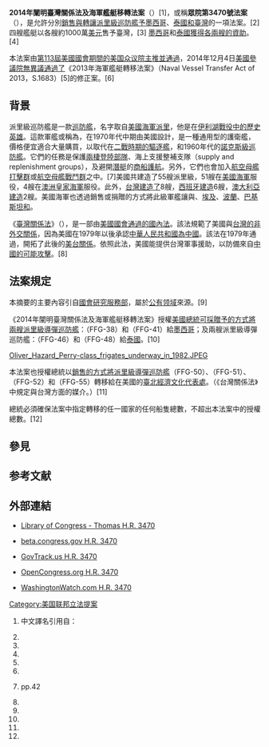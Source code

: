 **2014年闡明臺灣關係法及海軍艦艇移轉法案**（）\[1\]，或稱**眾院第3470號法案**（），是允許分別[銷售與轉讓](https://zh.wikipedia.org/wiki/銷售 "wikilink")[派里級巡防艦予](https://zh.wikipedia.org/wiki/派里級巡防艦 "wikilink")[墨西哥](../Page/墨西哥.md "wikilink")、[泰國和](https://zh.wikipedia.org/wiki/泰國 "wikilink")[臺灣](../Page/臺灣.md "wikilink")的一項法案。\[2\]四艘艦艇以各艘約1000萬[美元](../Page/美元.md "wikilink")售予臺灣，\[3\] [墨西哥](../Page/墨西哥.md "wikilink")和[泰國獲得各兩艘的資助](https://zh.wikipedia.org/wiki/泰國 "wikilink")。\[4\]

本法案由[第113屆美國國會期間的](https://zh.wikipedia.org/wiki/第113屆美國國會 "wikilink")[美国众议院主推並通過](https://zh.wikipedia.org/wiki/美国众议院 "wikilink")，2014年12月4日[美國參議院無異議通過了](https://zh.wikipedia.org/wiki/美國參議院 "wikilink")《2013年海軍艦艇轉移法案》（Naval Vessel Transfer Act of 2013，S.1683）\[5\]的修正案。\[6\]

## 背景

派里級巡防艦是一款[巡防艦](../Page/巡防艦.md "wikilink")，名字取自[美國海軍](../Page/美國海軍.md "wikilink")[派里](../Page/奧利弗·哈澤德·佩里.md "wikilink")，他是在[伊利湖戰役中的歷史英雄](https://zh.wikipedia.org/wiki/伊利湖戰役 "wikilink")。這款軍艦或稱為，在1970年代中期由美國設計，是一種通用型的護衛艦，價格便宜適合大量購買，以取代在[二戰時期的](https://zh.wikipedia.org/wiki/二戰 "wikilink")[驅逐艦](https://zh.wikipedia.org/wiki/驅逐艦 "wikilink")，和1960年代的[諾克斯級巡防艦](../Page/諾克斯級巡防艦.md "wikilink")。它們的任務是保護[兩棲登陸部隊](https://zh.wikipedia.org/wiki/兩棲登陸部隊 "wikilink")、海上支援整補支隊（supply and replenishment groups），及避開[潛艇](../Page/潛艇.md "wikilink")的[商船](https://zh.wikipedia.org/wiki/商船 "wikilink")[護航](https://zh.wikipedia.org/wiki/護航 "wikilink")。另外，它們也會加入[航空母艦打擊群](../Page/航空母艦打擊群.md "wikilink")或[航空母艦戰鬥群](../Page/航空母艦戰鬥群.md "wikilink")之中。\[7\]美國共建造了55艘派里級，51艘在[美國海軍](../Page/美國海軍.md "wikilink")服役，4艘在[澳洲皇家海軍](../Page/澳洲皇家海軍.md "wikilink")服役。此外，[台灣建造了](../Page/中華民國海軍.md "wikilink")8艘，[西班牙建造](../Page/西班牙海軍.md "wikilink")6艘，[澳大利亞建造](../Page/澳洲皇家海軍.md "wikilink")2艘。美國海軍也透過銷售或捐贈的方式將此級軍艦讓與、[埃及](https://zh.wikipedia.org/wiki/埃及海軍 "wikilink")、[波蘭](../Page/波蘭海軍.md "wikilink")、[巴基斯坦和](../Page/巴基斯坦海军.md "wikilink")。

《[臺灣關係法](../Page/臺灣關係法.md "wikilink")》（），是一部由[美國國會通過的](https://zh.wikipedia.org/wiki/美國國會 "wikilink")[國內法](https://zh.wikipedia.org/wiki/國內法 "wikilink")。該法規範了美國與[台灣的非外交關係](https://zh.wikipedia.org/wiki/台灣 "wikilink")，因為美國在1979年以後承認[中華人民共和國為](https://zh.wikipedia.org/wiki/中華人民共和國 "wikilink")[中國](../Page/中國.md "wikilink")。該法在1979年通過，開拓了此後的[美台關係](https://zh.wikipedia.org/wiki/美台關係 "wikilink")。依照此法，美國能提供台灣軍事援助，以防備來自[中國的可能攻擊](https://zh.wikipedia.org/wiki/中華人民共和國 "wikilink")。\[8\]

## 法案規定

本摘要的主要內容引自[國會研究服務部](https://zh.wikipedia.org/wiki/國會研究服務部 "wikilink")，屬於[公有领域](../Page/公有领域.md "wikilink")來源。\[9\]

《2014年闡明臺灣關係法及海軍艦艇移轉法案》授權[美國總統可採](https://zh.wikipedia.org/wiki/美國總統 "wikilink")[贈予的方式將兩艘](https://zh.wikipedia.org/wiki/贈予 "wikilink")[派里級導彈巡防艦](https://zh.wikipedia.org/wiki/派里級巡防艦 "wikilink")：（FFG-38）和（FFG-41）給[墨西哥](../Page/墨西哥.md "wikilink")；及兩艘派里級導彈巡防艦：（FFG-46）和（FFG-48）給[泰國](https://zh.wikipedia.org/wiki/泰國 "wikilink")。\[10\]

[Oliver_Hazard_Perry-class_frigates_underway_in_1982.JPEG](https://zh.wikipedia.org/wiki/File:Oliver_Hazard_Perry-class_frigates_underway_in_1982.JPEG "fig:Oliver_Hazard_Perry-class_frigates_underway_in_1982.JPEG")

本法案也授權總統以[銷售的方式將派里級導彈巡防艦](https://zh.wikipedia.org/wiki/銷售 "wikilink")（FFG-50）、（FFG-51）、（FFG-52）和（FFG-55）轉移給在美國的[臺北經濟文化代表處](../Page/臺北經濟文化代表處.md "wikilink")。（《台灣關係法》中規定與台灣方面的媒介。）\[11\]

總統必須確保法案中指定轉移的任一國家的任何船隻總數，不超出本法案中的授權總數。\[12\]

## 參見

## 参考文献

## 外部連結

  - [Library of Congress - Thomas H.R. 3470](http://hdl.loc.gov/loc.uscongress/legislation.113hr3470)

  - [beta.congress.gov H.R. 3470](http://beta.congress.gov/bill/113th-congress/house-bill/3470)

  - [GovTrack.us H.R. 3470](https://www.govtrack.us/congress/bills/113/hr3470)

  - [OpenCongress.org H.R. 3470](https://archive.is/20140405201108/http://www.opencongress.org/bill/hr3470-113/show)

  - [WashingtonWatch.com H.R. 3470](http://www.washingtonwatch.com/bills/show/113_HR_3470.html)

[Category:美国联邦立法提案](https://zh.wikipedia.org/wiki/Category:美国联邦立法提案 "wikilink")

1.  中文譯名引用自：

2.
3.

4.
5.

6.

7.   pp.42

8.

9.

10.
11.
12.